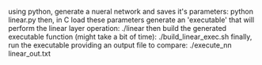 using python, generate a nueral network and saves it's parameters: python linear.py
then, in C load these parameters generate an 'executable' that will perform the linear layer operation: ./linear
then build the generated executable function (might take a bit of time): ./build\_linear\_exec.sh
finally, run the executable providing an output file to compare: ./execute\_nn linear\_out.txt 
